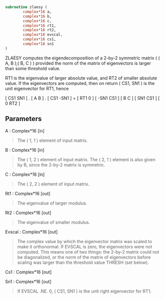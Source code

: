 ```fortran
subroutine zlaesy (
		complex*16 a,
		complex*16 b,
		complex*16 c,
		complex*16 rt1,
		complex*16 rt2,
		complex*16 evscal,
		complex*16 cs1,
		complex*16 sn1
)
```

 ZLAESY computes the eigendecomposition of a 2-by-2 symmetric matrix
    ( ( A, B );( B, C ) )
 provided the norm of the matrix of eigenvectors is larger than
 some threshold value.

 RT1 is the eigenvalue of larger absolute value, and RT2 of
 smaller absolute value.  If the eigenvectors are computed, then
 on return ( CS1, SN1 ) is the unit eigenvector for RT1, hence

 [  CS1     SN1   ] . [ A  B ] . [ CS1    -SN1   ] = [ RT1  0  ]
 [ -SN1     CS1   ]   [ B  C ]   [ SN1     CS1   ]   [  0  RT2 ]

## Parameters
A : Complex*16 [in]
> The ( 1, 1 ) element of input matrix.

B : Complex*16 [in]
> The ( 1, 2 ) element of input matrix.  The ( 2, 1 ) element
> is also given by B, since the 2-by-2 matrix is symmetric.

C : Complex*16 [in]
> The ( 2, 2 ) element of input matrix.

Rt1 : Complex*16 [out]
> The eigenvalue of larger modulus.

Rt2 : Complex*16 [out]
> The eigenvalue of smaller modulus.

Evscal : Complex*16 [out]
> The complex value by which the eigenvector matrix was scaled
> to make it orthonormal.  If EVSCAL is zero, the eigenvectors
> were not computed.  This means one of two things:  the 2-by-2
> matrix could not be diagonalized, or the norm of the matrix
> of eigenvectors before scaling was larger than the threshold
> value THRESH (set below).

Cs1 : Complex*16 [out]

Sn1 : Complex*16 [out]
> If EVSCAL .NE. 0,  ( CS1, SN1 ) is the unit right eigenvector
> for RT1.

